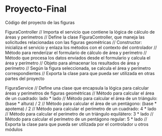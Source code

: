 # Proyecto-Final
Código del proyecto de las figuras 

FiguraController
// Importa el servicio que contiene la lógica de cálculo de áreas y perímetros
// Define la clase FiguraController, que maneja las solicitudes relacionadas con las figuras geométricas
// Constructor: inicializa el servicio y enlaza los métodos con el contexto del controlador
// Método para renderizar el formulario de cálculo de área y perímetro
// Método que procesa los datos enviados desde el formulario y calcula el área y perímetro
// Objeto para almacenar los resultados de área y perímetro
// Según la figura seleccionada, se calcula el área y perímetro correspondientes
// Exporta la clase para que pueda ser utilizada en otras partes del proyecto


FiguraService
// Define una clase que encapsula la lógica para calcular áreas y perímetros de figuras geométricas
// Método para calcular el área de un cuadrado: lado * lado
// Método para calcular el área de un triángulo: (base * altura) / 2
// Método para calcular el área de un pentágono: (base * apotema) / 2
// Método para calcular el perímetro de un cuadrado: 4 * lado
// Método para calcular el perímetro de un triángulo equilátero: 3 * lado
// Método para calcular el perímetro de un pentágono regular: 5 * lado
// Exporta la clase para que pueda ser utilizada por el controlador u otros módulos
